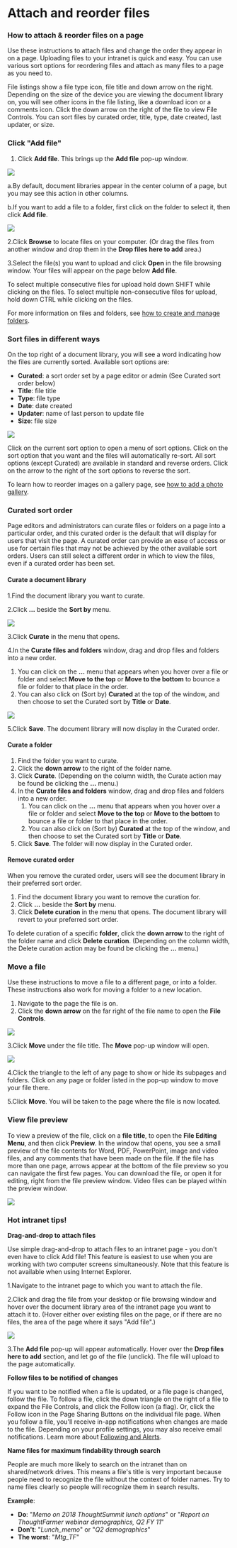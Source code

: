 # Attach and reorder files



### How to attach & reorder files on a page

Use these instructions to attach files and change the order they appear in on a page. Uploading files to your intranet is quick and easy. You can use various sort options for reordering files and attach as many files to a page as you need to.  
  
File listings show a file type icon, file title and down arrow on the right. Depending on the size of the device you are viewing the document library on, you will see other icons in the file listing, like a download icon or a comments icon. Click the down arrow on the right of the file to view File Controls. You can sort files by curated order, title, type, date created, last updater, or size.

### Click "Add file"

1. Click **Add file**. This brings up the **Add file** pop-up window.

![](../../.gitbook/assets/1%20%2825%29.jpg)



a.By default, document libraries appear in the center column of a page, but you may see this action in other columns.

b.If you want to add a file to a folder, first click on the folder to select it, then click **Add file**.

![](../../.gitbook/assets/2%20%2852%29.png)



2.Click **Browse** to locate files on your computer. \(Or drag the files from another window and drop them in the **Drop files here to add** area.\)

3.Select the file\(s\) you want to upload and click **Open** in the file browsing window. Your files will appear on the page below **Add file**.

To select multiple consecutive files for upload hold down SHIFT while clicking on the files. To select multiple non-consecutive files for upload, hold down CTRL while clicking on the files.  
  
For more information on files and folders, see [how to create and manage folders](create-and-manage-folders.md).

### Sort files in different ways

On the top right of a document library, you will see a word indicating how the files are currently sorted. Available sort options are:

* **Curated**: a sort order set by a page editor or admin \(See Curated sort order below\)
* **Title**: file title
* **Type**: file type
* **Date**: date created
* **Updater**: name of last person to update file
* **Size**: file size

![](../../.gitbook/assets/3%20%281%29.png)



  
Click on the current sort option to open a menu of sort options. Click on the sort option that you want and the files will automatically re-sort. All sort options \(except Curated\) are available in standard and reverse orders. Click on the arrow to the right of the sort options to reverse the sort.  
  
To learn how to reorder images on a gallery page, see [how to add a photo gallery](../add-pages-and-sections/add-a-photo-gallery/).

### Curated sort order

Page editors and administrators can curate files or folders on a page into a particular order, and this curated order is the default that will display for users that visit the page. A curated order can provide an ease of access or use for certain files that may not be achieved by the other available sort orders. Users can still select a different order in which to view the files, even if a curated order has been set.

#### Curate a document library

1.Find the document library you want to curate.

2.Click **...** beside the **Sort by** menu.

![](../../.gitbook/assets/4%20%2831%29.png)



3.Click **Curate** in the menu that opens.

4.In the **Curate files and folders** window, drag and drop files and folders into a new order.

1. You can click on the **...** menu that appears when you hover over a file or folder and select **Move to the top** or **Move to the bottom** to bounce a file or folder to that place in the order.
2. You can also click on \(Sort by\) **Curated** at the top of the window, and then choose to set the Curated sort by **Title** or **Date**.

![](../../.gitbook/assets/5%20%281%29.png)



5.Click **Save**. The document library will now display in the Curated order.

#### Curate a folder

1. Find the folder you want to curate.
2. Click the **down arrow** to the right of the folder name.
3. Click **Curate**. \(Depending on the column width, the Curate action may be found be clicking the **...** menu.\)
4. In the **Curate files and folders** window, drag and drop files and folders into a new order.
   1. You can click on the **...** menu that appears when you hover over a file or folder and select **Move to the top** or **Move to the bottom** to bounce a file or folder to that place in the order.
   2. You can also click on \(Sort by\) **Curated** at the top of the window, and then choose to set the Curated sort by **Title** or **Date**.
5. Click **Save**. The folder will now display in the Curated order.

#### Remove curated order

When you remove the curated order, users will see the document library in their preferred sort order.

1. Find the document library you want to remove the curation for.
2. Click **...** beside the **Sort by** menu.
3. Click **Delete curation** in the menu that opens. The document library will revert to your preferred sort order.

To delete curation of a specific **folder**, click the **down arrow** to the right of the folder name and click **Delete curation**. \(Depending on the column width, the Delete curation action may be found be clicking the **...** menu.\)

### Move a file

Use these instructions to move a file to a different page, or into a folder. These instructions also work for moving a folder to a new location.

1. Navigate to the page the file is on.
2. Click the **down arrow** on the far right of the file name to open the **File Controls**.

![](../../.gitbook/assets/6..jpg)

3.Click **Move** under the file title. The **Move** pop-up window will open.  


![](../../.gitbook/assets/7%20%288%29.jpg)



4.Click the triangle to the left of any page to show or hide its subpages and folders. Click on any page or folder listed in the pop-up window to move your file there.

5.Click **Move**. You will be taken to the page where the file is now located.

### View file preview

To view a preview of the file, click on a **file title**, to open the **File Editing Menu**, and then click **Preview**. In the window that opens, you see a small preview of the file contents for Word, PDF, PowerPoint, image and video files, and any comments that have been made on the file. If the file has more than one page, arrows appear at the bottom of the file preview so you can navigate the first few pages. You can download the file, or open it for editing, right from the file preview window. Video files can be played within the preview window.

![](../../.gitbook/assets/8%20%282%29.jpg)



### Hot intranet tips!

**Drag-and-drop to attach files**

Use simple drag-and-drop to attach files to an intranet page - you don't even have to click Add file! This feature is easiest to use when you are working with two computer screens simultaneously. Note that this feature is not available when using Internet Explorer.

1.Navigate to the intranet page to which you want to attach the file.

2.Click and drag the file from your desktop or file browsing window and hover over the document library area of the intranet page you want to attach it to. \(Hover either over existing files on the page, or if there are no files, the area of the page where it says "Add file".\)

![](../../.gitbook/assets/9%20%283%29.png)



3.The **Add file** pop-up will appear automatically. Hover over the **Drop files here to add** section, and let go of the file \(unclick\). The file will upload to the page automatically.

**Follow files to be notified of changes**

If you want to be notified when a file is updated, or a file page is changed, follow the file. To follow a file, click the down triangle on the right of a file to expand the File Controls, and click the Follow icon \(a flag\). Or, click the Follow icon in the Page Sharing Buttons on the individual file page. When you follow a file, you'll receive in-app notifications when changes are made to the file. Depending on your profile settings, you may also receive email notifications. Learn more about [Following and Alerts](../basic-features/following-and-alerts/).

**Name files for maximum findability through search**

People are much more likely to search on the intranet than on shared/network drives. This means a file's title is very important because people need to recognize the file without the context of folder names. Try to name files clearly so people will recognize them in search results.  
  
**Example**:

* **Do**: "_Memo on 2018 ThoughtSummit lunch options_" or "_Report on ThoughtFarmer webinar demographics, Q2 FY 11_"
* **Don't**: "_Lunch\_memo_" or "_Q2 demographics_"
* **The worst**: "_Mtg\_TF_"

